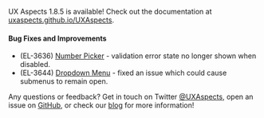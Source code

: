 UX Aspects 1.8.5 is available! Check out the documentation at [uxaspects.github.io/UXAspects](https://uxaspects.github.io/UXAspects).

#### Bug Fixes and Improvements
* (EL-3636) [Number Picker](https://uxaspects.github.io/UXAspects/#/components/input-controls#number-picker) - validation error state no longer shown when disabled.
* (EL-3644) [Dropdown Menu](https://uxaspects.github.io/UXAspects/#/components/buttons#dropdowns) - fixed an issue which could cause submenus to remain open.

Any questions or feedback? Get in touch on Twitter [@UXAspects](https://twitter.com/UXAspects), open an issue on [GitHub](https://github.com/UXAspects/UXAspects/issues), or check our [blog](https://uxaspects.github.io/UXAspects/#/blog) for more information!
